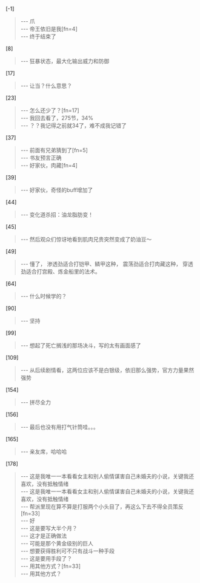 
[-1] 
>--- 爪<br>
>--- 帝王依旧是我[fn=4]<br>
>--- 终于结束了<br>

[8] 
>--- 狂暴状态，最大化输出威力和防御<br>

[17] 
>--- 让当？什么意思？<br>

[23] 
>--- 怎么还少了？[fn=17]<br>
>--- 我回去看了，275节，34%<br>
>--- ？？我记得之前就34了，难不成我记错了<br>

[37] 
>--- 前面有兄弟猜到了[fn=5]<br>
>--- 书友预言正确<br>
>--- 好家伙，肉藏[fn=4]<br>

[39] 
>--- 好家伙，奇怪的buff增加了<br>

[44] 
>--- 变化道杀招：油龙脂肪变！<br>

[45] 
>--- 然后观众们惊讶地看到肌肉兄贵突然变成了奶油豆～<br>

[49] 
>--- 懂了，
渗透劲适合打铠甲、鳞甲这种，
震荡劲适合打肉藏这种，
穿透劲适合打宫殿、炼金船里的法术。<br>

[64] 
>--- 什么时候学的？<br>

[90] 
>--- 坚持<br>

[99] 
>--- 想起了死亡搁浅的那场决斗，写的太有画面感了<br>

[109] 
>--- 从后续剧情看，这两位应该不是白银级，依旧那么强势，官方力量果然强势<br>

[154] 
>--- 拼尽全力<br>

[156] 
>--- 最后也没有用打气针筒哇。。。<br>

[165] 
>--- 亲友席，哈哈哈<br>

[178] 
>--- 这是我唯一一本看看女主和别人偷情谋害自己未婚夫的小说，关键我还喜欢，没有抵触情绪<br>
>--- 这是我唯一一本看看女主和别人偷情谋害自己未婚夫的小说，关键我还喜欢，没有抵触情绪<br>
>--- 帮派里现在算不算是打服两个小头目了，再这么下去不得全员策反[fn=33]<br>
>--- 好<br>
>--- 这是要写大半个月？<br>
>--- 这才是正确做法<br>
>--- 可能是那个黄金级别的巨人<br>
>--- 想要获得胜利可不只有战斗一种手段<br>
>--- 这是要用手段了？<br>
>--- 用其他方式？[fn=33]<br>
>--- 用其他方式？<br>

